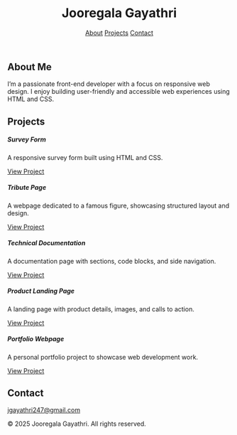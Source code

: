 
<!DOCTYPE html>
<html lang="en">
<head>
  <meta charset="UTF-8" />
  <meta name="viewport" content="width=device-width, initial-scale=1.0"/>
  <title>Jooregala Gayathri Portfolio</title>

  <!-- Bootstrap CSS -->
  <link rel="stylesheet" href="https://cdn.jsdelivr.net/npm/bootstrap@5.3.3/dist/css/bootstrap.min.css" />

  <!-- Font Awesome -->
  <link rel="stylesheet" href="https://cdnjs.cloudflare.com/ajax/libs/font-awesome/6.5.0/css/all.min.css" />

  <!-- Custom CSS -->
  <link rel="stylesheet" href="style.css" />
</head>
<body>
  <header class="bg-dark text-white text-center py-4">
    <h1>Jooregala Gayathri</h1>
    <nav class="mt-3">
      <a href="#about" class="text-white mx-2">About</a>
      <a href="#projects" class="text-white mx-2">Projects</a>
      <a href="#contact" class="text-white mx-2">Contact</a>
    </nav>
  </header>

  <section id="about" class="container py-5">
    <h2>About Me</h2>
    <p>I’m a passionate front-end developer with a focus on responsive web design. I enjoy building user-friendly and accessible web experiences using HTML and CSS.</p>
  </section>

  <section id="projects" class="container py-5">
    <h2>Projects</h2>
    <div class="row">
      <div class="col-md-6 col-lg-4 mb-4">
        <div class="card h-100">
          <div class="card-body">
            <h5 class="card-title">Survey Form</h5>
            <p class="card-text">A responsive survey form built using HTML and CSS.</p>
            <a href="https://www.freecodecamp.org/learn/2022/responsive-web-design/build-a-survey-form-project/build-a-survey-form" target="_blank" class="btn btn-primary">View Project</a>
          </div>
        </div>
      </div>
      <div class="col-md-6 col-lg-4 mb-4">
        <div class="card h-100">
          <div class="card-body">
            <h5 class="card-title">Tribute Page</h5>
            <p class="card-text">A webpage dedicated to a famous figure, showcasing structured layout and design.</p>
            <a href="https://www.freecodecamp.org/learn/2022/responsive-web-design/build-a-tribute-page-project/build-a-tribute-page" target="_blank" class="btn btn-primary">View Project</a>
          </div>
        </div>
      </div>
      <div class="col-md-6 col-lg-4 mb-4">
        <div class="card h-100">
          <div class="card-body">
            <h5 class="card-title">Technical Documentation</h5>
            <p class="card-text">A documentation page with sections, code blocks, and side navigation.</p>
            <a href="https://www.freecodecamp.org/learn/2022/responsive-web-design/build-a-technical-documentation-page-project/build-a-technical-documentation-page" target="_blank" class="btn btn-primary">View Project</a>
          </div>
        </div>
      </div>
      <div class="col-md-6 col-lg-4 mb-4">
        <div class="card h-100">
          <div class="card-body">
            <h5 class="card-title">Product Landing Page</h5>
            <p class="card-text">A landing page with product details, images, and calls to action.</p>
            <a href="https://www.freecodecamp.org/learn/2022/responsive-web-design/build-a-product-landing-page-project/build-a-product-landing-page" target="_blank" class="btn btn-primary">View Project</a>
          </div>
        </div>
      </div>
      <div class="col-md-6 col-lg-4 mb-4">
        <div class="card h-100">
          <div class="card-body">
            <h5 class="card-title">Portfolio Webpage</h5>
            <p class="card-text">A personal portfolio project to showcase web development work.</p>
            <a href="https://www.freecodecamp.org/learn/2022/responsive-web-design/build-a-personal-portfolio-webpage-project/build-a-personal-portfolio-webpage" target="_blank" class="btn btn-primary">View Project</a>
          </div>
        </div>
      </div>
    </div>
  </section>

  <section id="contact" class="container py-5">
    <h2>Contact</h2>
    <p><i class="fas fa-envelope"></i> <a href="mailto:jgayathri247@gmail.com">jgayathri247@gmail.com</a></p>
  </section>

  <footer>
    <p>&copy; 2025 Jooregala Gayathri. All rights reserved.</p>
  </footer>

 
</body>
</html>

